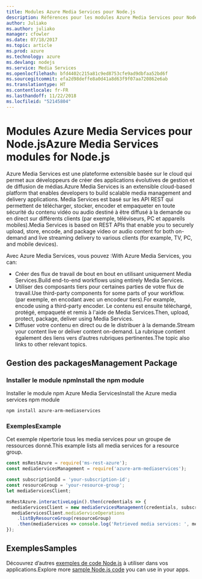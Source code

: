 ```yaml
---
title: Modules Azure Media Services pour Node.js
description: Références pour les modules Azure Media Services pour Node.js
author: Juliako
ms.author: juliako
manager: cfowler
ms.date: 07/18/2017
ms.topic: article
ms.prod: azure
ms.technology: azure
ms.devlang: nodejs
ms.service: Media Services
ms.openlocfilehash: bfd4402c215a81c9ed8753cfe9ad9dbfaa52bd6f
ms.sourcegitcommit: efa2d98deffe8a0d41a8d63f9f07aa720862e6ab
ms.translationtype: HT
ms.contentlocale: fr-FR
ms.lasthandoff: 11/22/2018
ms.locfileid: "52145804"
---
```

# <a name="azure-media-services-modules-for-nodejs"></a><span data-ttu-id="a8e90-103">Modules Azure Media Services pour Node.js</span><span class="sxs-lookup"><span data-stu-id="a8e90-103">Azure Media Services modules for Node.js</span></span>

<span data-ttu-id="a8e90-104">Azure Media Services est une plateforme extensible basée sur le cloud qui permet aux développeurs de créer des applications évolutives de gestion et de diffusion de médias.</span><span class="sxs-lookup"><span data-stu-id="a8e90-104">Azure Media Services is an extensible cloud-based platform that enables developers to build scalable media management and delivery applications.</span></span> <span data-ttu-id="a8e90-105">Media Services est basé sur les API REST qui permettent de télécharger, stocker, encoder et empaqueter en toute sécurité du contenu vidéo ou audio destiné à être diffusé à la demande ou en direct sur différents clients (par exemple, téléviseurs, PC et appareils mobiles).</span><span class="sxs-lookup"><span data-stu-id="a8e90-105">Media Services is based on REST APIs that enable you to securely upload, store, encode, and package video or audio content for both on-demand and live streaming delivery to various clients (for example, TV, PC, and mobile devices).</span></span>

<span data-ttu-id="a8e90-106">Avec Azure Media Services, vous pouvez :</span><span class="sxs-lookup"><span data-stu-id="a8e90-106">With Azure Media Services, you can:</span></span>
- <span data-ttu-id="a8e90-107">Créer des flux de travail de bout en bout en utilisant uniquement Media Services.</span><span class="sxs-lookup"><span data-stu-id="a8e90-107">Build end-to-end workflows using entirely Media Services.</span></span> 
- <span data-ttu-id="a8e90-108">Utiliser des composants tiers pour certaines parties de votre flux de travail.</span><span class="sxs-lookup"><span data-stu-id="a8e90-108">Use third-party components for some parts of your workflow.</span></span> <span data-ttu-id="a8e90-109">(par exemple, en encodant avec un encodeur tiers).</span><span class="sxs-lookup"><span data-stu-id="a8e90-109">For example, encode using a third-party encoder.</span></span> <span data-ttu-id="a8e90-110">Le contenu est ensuite téléchargé, protégé, empaqueté et remis à l'aide de Media Services.</span><span class="sxs-lookup"><span data-stu-id="a8e90-110">Then, upload, protect, package, deliver using Media Services.</span></span>
- <span data-ttu-id="a8e90-111">Diffuser votre contenu en direct ou de le distribuer à la demande.</span><span class="sxs-lookup"><span data-stu-id="a8e90-111">Stream your content live or deliver content on-demand.</span></span> <span data-ttu-id="a8e90-112">La rubrique contient également des liens vers d’autres rubriques pertinentes.</span><span class="sxs-lookup"><span data-stu-id="a8e90-112">The topic also links to other relevant topics.</span></span>

## <a name="management-package"></a><span data-ttu-id="a8e90-113">Gestion des packages</span><span class="sxs-lookup"><span data-stu-id="a8e90-113">Management Package</span></span>

### <a name="install-the-npm-module"></a><span data-ttu-id="a8e90-114">Installer le module npm</span><span class="sxs-lookup"><span data-stu-id="a8e90-114">Install the npm module</span></span>

<span data-ttu-id="a8e90-115">Installer le module npm Azure Media Services</span><span class="sxs-lookup"><span data-stu-id="a8e90-115">Install the Azure media services npm module</span></span>

```bash
npm install azure-arm-mediaservices
```

### <a name="example"></a><span data-ttu-id="a8e90-116">Exemples</span><span class="sxs-lookup"><span data-stu-id="a8e90-116">Example</span></span>

<span data-ttu-id="a8e90-117">Cet exemple répertorie tous les media services pour un groupe de ressources donné.</span><span class="sxs-lookup"><span data-stu-id="a8e90-117">This example lists all media services for a resource group.</span></span>

```javascript
const msRestAzure = require('ms-rest-azure');
const mediaServicesManagement = require('azure-arm-mediaservices');

const subscriptionId = 'your-subscription-id';
const resourceGroup = 'your-resource-group';
let mediaServicesClient;

msRestAzure.interactiveLogin().then(credentials => {
  mediaServicesClient = new mediaServicesManagement(credentials, subscriptionId);
  mediaServicesClient.mediaServiceOperations
    .listByResourceGroup(resourceGroup)
    .then(mediaServices => console.log('Retrieved media services: ', mediaServices));
});
```

## <a name="samples"></a><span data-ttu-id="a8e90-118">Exemples</span><span class="sxs-lookup"><span data-stu-id="a8e90-118">Samples</span></span>

<span data-ttu-id="a8e90-119">Découvrez d’autres [exemples de code Node.js](https://azure.microsoft.com/resources/samples/?platform=nodejs) à utiliser dans vos applications.</span><span class="sxs-lookup"><span data-stu-id="a8e90-119">Explore more [sample Node.js code](https://azure.microsoft.com/resources/samples/?platform=nodejs) you can use in your apps.</span></span>
